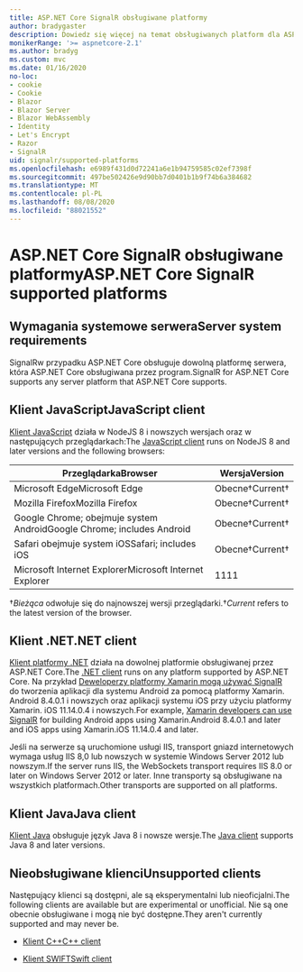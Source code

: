 ```yaml
---
title: ASP.NET Core SignalR obsługiwane platformy
author: bradygaster
description: Dowiedz się więcej na temat obsługiwanych platform dla ASP.NET Core SignalR .
monikerRange: '>= aspnetcore-2.1'
ms.author: bradyg
ms.custom: mvc
ms.date: 01/16/2020
no-loc:
- cookie
- Cookie
- Blazor
- Blazor Server
- Blazor WebAssembly
- Identity
- Let's Encrypt
- Razor
- SignalR
uid: signalr/supported-platforms
ms.openlocfilehash: e6989f431d0d72241a6e1b94759585c02ef7398f
ms.sourcegitcommit: 497be502426e9d90bb7d0401b1b9f74b6a384682
ms.translationtype: MT
ms.contentlocale: pl-PL
ms.lasthandoff: 08/08/2020
ms.locfileid: "88021552"
---
```

# <a name="aspnet-core-no-locsignalr-supported-platforms"></a><span data-ttu-id="db8fa-103">ASP.NET Core SignalR obsługiwane platformy</span><span class="sxs-lookup"><span data-stu-id="db8fa-103">ASP.NET Core SignalR supported platforms</span></span>

## <a name="server-system-requirements"></a><span data-ttu-id="db8fa-104">Wymagania systemowe serwera</span><span class="sxs-lookup"><span data-stu-id="db8fa-104">Server system requirements</span></span>

<span data-ttu-id="db8fa-105">SignalRw przypadku ASP.NET Core obsługuje dowolną platformę serwera, która ASP.NET Core obsługiwana przez program.</span><span class="sxs-lookup"><span data-stu-id="db8fa-105">SignalR for ASP.NET Core supports any server platform that ASP.NET Core supports.</span></span>

## <a name="javascript-client"></a><span data-ttu-id="db8fa-106">Klient JavaScript</span><span class="sxs-lookup"><span data-stu-id="db8fa-106">JavaScript client</span></span>

<span data-ttu-id="db8fa-107">[Klient JavaScript](xref:signalr/javascript-client) działa w NodeJS 8 i nowszych wersjach oraz w następujących przeglądarkach:</span><span class="sxs-lookup"><span data-stu-id="db8fa-107">The [JavaScript client](xref:signalr/javascript-client) runs on NodeJS 8 and later versions and the following browsers:</span></span>

| <span data-ttu-id="db8fa-108">Przeglądarka</span><span class="sxs-lookup"><span data-stu-id="db8fa-108">Browser</span></span>                         | <span data-ttu-id="db8fa-109">Wersja</span><span class="sxs-lookup"><span data-stu-id="db8fa-109">Version</span></span>         |
| ------------------------------- | --------------- |
| <span data-ttu-id="db8fa-110">Microsoft Edge</span><span class="sxs-lookup"><span data-stu-id="db8fa-110">Microsoft Edge</span></span>                  | <span data-ttu-id="db8fa-111">Obecne&dagger;</span><span class="sxs-lookup"><span data-stu-id="db8fa-111">Current&dagger;</span></span> |
| <span data-ttu-id="db8fa-112">Mozilla Firefox</span><span class="sxs-lookup"><span data-stu-id="db8fa-112">Mozilla Firefox</span></span>                 | <span data-ttu-id="db8fa-113">Obecne&dagger;</span><span class="sxs-lookup"><span data-stu-id="db8fa-113">Current&dagger;</span></span> |
| <span data-ttu-id="db8fa-114">Google Chrome; obejmuje system Android</span><span class="sxs-lookup"><span data-stu-id="db8fa-114">Google Chrome; includes Android</span></span> | <span data-ttu-id="db8fa-115">Obecne&dagger;</span><span class="sxs-lookup"><span data-stu-id="db8fa-115">Current&dagger;</span></span> |
| <span data-ttu-id="db8fa-116">Safari obejmuje system iOS</span><span class="sxs-lookup"><span data-stu-id="db8fa-116">Safari; includes iOS</span></span>            | <span data-ttu-id="db8fa-117">Obecne&dagger;</span><span class="sxs-lookup"><span data-stu-id="db8fa-117">Current&dagger;</span></span> |
| <span data-ttu-id="db8fa-118">Microsoft Internet Explorer</span><span class="sxs-lookup"><span data-stu-id="db8fa-118">Microsoft Internet Explorer</span></span>     | <span data-ttu-id="db8fa-119">11</span><span class="sxs-lookup"><span data-stu-id="db8fa-119">11</span></span>              |

<span data-ttu-id="db8fa-120">&dagger;*Bieżąca* odwołuje się do najnowszej wersji przeglądarki.</span><span class="sxs-lookup"><span data-stu-id="db8fa-120">&dagger;*Current* refers to the latest version of the browser.</span></span>

## <a name="net-client"></a><span data-ttu-id="db8fa-121">Klient .NET</span><span class="sxs-lookup"><span data-stu-id="db8fa-121">.NET client</span></span>

<span data-ttu-id="db8fa-122">[Klient platformy .NET](xref:signalr/dotnet-client) działa na dowolnej platformie obsługiwanej przez ASP.NET Core.</span><span class="sxs-lookup"><span data-stu-id="db8fa-122">The [.NET client](xref:signalr/dotnet-client) runs on any platform supported by ASP.NET Core.</span></span> <span data-ttu-id="db8fa-123">Na przykład [Deweloperzy platformy Xamarin mogą używać SignalR ](https://github.com/aspnet/Announcements/issues/305) do tworzenia aplikacji dla systemu Android za pomocą platformy Xamarin. Android 8.4.0.1 i nowszych oraz aplikacji systemu iOS przy użyciu platformy Xamarin. iOS 11.14.0.4 i nowszych.</span><span class="sxs-lookup"><span data-stu-id="db8fa-123">For example, [Xamarin developers can use SignalR](https://github.com/aspnet/Announcements/issues/305) for building Android apps using Xamarin.Android 8.4.0.1 and later and iOS apps using Xamarin.iOS 11.14.0.4 and later.</span></span>

<span data-ttu-id="db8fa-124">Jeśli na serwerze są uruchomione usługi IIS, transport gniazd internetowych wymaga usług IIS 8,0 lub nowszych w systemie Windows Server 2012 lub nowszym.</span><span class="sxs-lookup"><span data-stu-id="db8fa-124">If the server runs IIS, the WebSockets transport requires IIS 8.0 or later on Windows Server 2012 or later.</span></span> <span data-ttu-id="db8fa-125">Inne transporty są obsługiwane na wszystkich platformach.</span><span class="sxs-lookup"><span data-stu-id="db8fa-125">Other transports are supported on all platforms.</span></span>

## <a name="java-client"></a><span data-ttu-id="db8fa-126">Klient Java</span><span class="sxs-lookup"><span data-stu-id="db8fa-126">Java client</span></span>

<span data-ttu-id="db8fa-127">[Klient Java](xref:signalr/java-client) obsługuje język Java 8 i nowsze wersje.</span><span class="sxs-lookup"><span data-stu-id="db8fa-127">The [Java client](xref:signalr/java-client) supports Java 8 and later versions.</span></span>

## <a name="unsupported-clients"></a><span data-ttu-id="db8fa-128">Nieobsługiwane klienci</span><span class="sxs-lookup"><span data-stu-id="db8fa-128">Unsupported clients</span></span>

<span data-ttu-id="db8fa-129">Następujący klienci są dostępni, ale są eksperymentalni lub nieoficjalni.</span><span class="sxs-lookup"><span data-stu-id="db8fa-129">The following clients are available but are experimental or unofficial.</span></span> <span data-ttu-id="db8fa-130">Nie są one obecnie obsługiwane i mogą nie być dostępne.</span><span class="sxs-lookup"><span data-stu-id="db8fa-130">They aren't currently supported and may never be.</span></span>

* <span data-ttu-id="db8fa-131">[Klient C++](https://github.com/aspnet/SignalR-Client-Cpp)</span><span class="sxs-lookup"><span data-stu-id="db8fa-131">[C++ client](https://github.com/aspnet/SignalR-Client-Cpp)</span></span>

* <span data-ttu-id="db8fa-132">[Klient SWIFT](https://github.com/moozzyk/SignalR-Client-Swift)</span><span class="sxs-lookup"><span data-stu-id="db8fa-132">[Swift client](https://github.com/moozzyk/SignalR-Client-Swift)</span></span>
